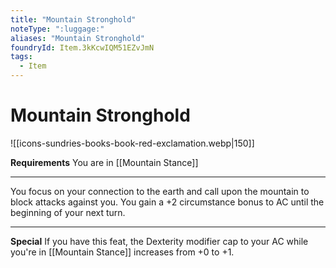 ```yaml
---
title: "Mountain Stronghold"
noteType: ":luggage:"
aliases: "Mountain Stronghold"
foundryId: Item.3kKcwIQM51EZvJmN
tags:
  - Item
---
```


# Mountain Stronghold
![[icons-sundries-books-book-red-exclamation.webp|150]]

**Requirements** You are in [[Mountain Stance]]

* * *

You focus on your connection to the earth and call upon the mountain to block attacks against you. You gain a +2 circumstance bonus to AC until the beginning of your next turn.

* * *

**Special** If you have this feat, the Dexterity modifier cap to your AC while you're in [[Mountain Stance]] increases from +0 to +1.
